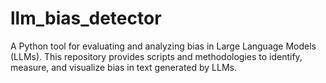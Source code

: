 # llm_bias_detector
A Python tool for evaluating and analyzing bias in Large Language Models (LLMs). This repository provides scripts and methodologies to identify, measure, and visualize bias in text generated by LLMs.
